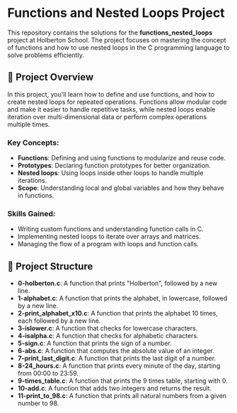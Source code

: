 # Functions and Nested Loops Project

This repository contains the solutions for the **functions_nested_loops** project at Holberton School. The project focuses on mastering the concept of functions and how to use nested loops in the C programming language to solve problems efficiently.

## 📝 Project Overview

In this project, you'll learn how to define and use functions, and how to create nested loops for repeated operations. Functions allow modular code and make it easier to handle repetitive tasks, while nested loops enable iteration over multi-dimensional data or perform complex operations multiple times.

### Key Concepts:
- **Functions**: Defining and using functions to modularize and reuse code.
- **Prototypes**: Declaring function prototypes for better organization.
- **Nested loops**: Using loops inside other loops to handle multiple iterations.
- **Scope**: Understanding local and global variables and how they behave in functions.

### Skills Gained:
- Writing custom functions and understanding function calls in C.
- Implementing nested loops to iterate over arrays and matrices.
- Managing the flow of a program with loops and function calls.

## 📂 Project Structure

- **0-holberton.c**: A function that prints "Holberton", followed by a new line.
- **1-alphabet.c**: A function that prints the alphabet, in lowercase, followed by a new line.
- **2-print_alphabet_x10.c**: A function that prints the alphabet 10 times, each followed by a new line.
- **3-islower.c**: A function that checks for lowercase characters.
- **4-isalpha.c**: A function that checks for alphabetic characters.
- **5-sign.c**: A function that prints the sign of a number.
- **6-abs.c**: A function that computes the absolute value of an integer.
- **7-print_last_digit.c**: A function that prints the last digit of a number.
- **8-24_hours.c**: A function that prints every minute of the day, starting from 00:00 to 23:59.
- **9-times_table.c**: A function that prints the 9 times table, starting with 0.
- **10-add.c**: A function that adds two integers and returns the result.
- **11-print_to_98.c**: A function that prints all natural numbers from a given number to 98.
